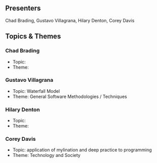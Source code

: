 ## Presenters

Chad Brading, Gustavo Villagrana, Hilary Denton, Corey Davis

## Topics & Themes

### Chad Brading

* Topic:
* Theme:

### Gustavo Villagrana

* Topic: Waterfall Model
* Theme: General Software Methodologies / Techniques

### Hilary Denton

* Topic:
* Theme:

### Corey Davis

* Topic: application of mylination and deep practice to programming 
* Theme: Technology and Society
